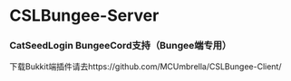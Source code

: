 # CSLBungee-Server
### CatSeedLogin BungeeCord支持（Bungee端专用）
下载Bukkit端插件请去https://github.com/MCUmbrella/CSLBungee-Client/
